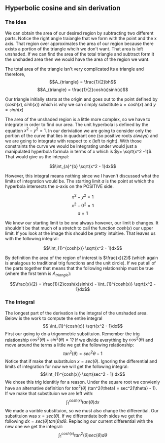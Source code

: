 
## Hyperbolic cosine and sin derivation

### The Idea
We can obtain the area of our desired region by subtracting two different parts. Notice the right angle traiangle that we form with the point and the x axis. That region over approximates the area of our region because there exists a portion of the triangle whcih we don't want. That area is left unshaded. If we can find the area of the total triangle and subtract form it the unshaded area then we would have the area of the region we want.

The total area of the triangle isn't very complicated its a triangle and therefore,
$$A_{triangle} = \frac{1}{2}bh$$
$$A_{triangle} = \frac{1}{2}cosh(x)sinh(x)$$

Our triangle initially starts at the origin and goes out to the point defined by $(cosh(x),sinh(x))$ which is why we can simply substitute $x=cosh(x)$ and $y=sinh(x)$

The area of the unshaded region is a little more complex, so we have to integrate in order to find our area. The unit hyperbola is defined by the equation $x^2 - y^2 = 1$. In our deriviation we are going to consider only the portion of the curve that lies in quadrant one (so positive roots always) and we are going to integrate with respect to x (left to right). With those constraints the curve we would be integrating under would just a manipulated hyperbola formula in terms of $x$ which is $y= \sqrt{x^2 -1}$. That would give us the integral:

$$\int_{a}^{b} \sqrt{x^2 - 1}dx$$

However, this integral means nothing since we I haven't discussed what the limits of integration would be. The starting limit $a$ is the point at which the hyperbola intersects the x-axis on the POSITIVE side.

$$x^2 - y^2 = 1$$
$$x^2 - 0^2 = 1$$
$$a=1$$

We know our starting limit to be one always however, our limit $b$ changes. It shouldn't be that much of a stretch to call the function $cosh(x)$ our upper limit. If you look at the image this should be pretty intuitive. That leaves us with the following integral:

$$\int_{1}^{cosh(x)} \sqrt{x^2 - 1}dx$$

By definition the area of the region of interest is $\frac{x}{2}$ (which again is analagous to traditional trig functions and the unit circle). If we put all of the parts together that means that the following relationship must be true (where the first term is $A_{triangle}$):

$$\frac{x}{2} = \frac{1}{2}cosh(x)sinh(x) - \int_{1}^{cosh(x)} \sqrt{x^2 - 1}dx$$

### The Integral
The longest part of the derivation is the integral of the unshaded area. Below is the work to compute the entire integral
$$ \int_{1}^{cosh(x)} \sqrt{x^2 - 1}dx$$
First our going to do a trigonmetric substituion. Remember the trig relationship $cos^2(\theta) + sin^2(\theta) = 1$? If we divide everything by $cos^2(\theta)$ and move around the terms a little we get the following relationship:
$$tan^2(\theta) = sec^2{\theta} - 1$$
Notice that if make that substituion $x=sec(\theta)$. Ignoring the differential and limits of integration for now we will get the following integral:
$$\int_{1}^{cosh(x)} \sqrt{sec^2 - 1} dx$$
We chose this trig identitiy for a reason. Under the square root we convienly have an alternative definition for $tan^2(\theta)$ (tan^2(\theta) = sec^2{\theta} - 1). If we make that substituion we are left with:
$$\int_{1}^{cosh(x)} tan(\theta) dx$$
We made a varible substituion, so we must also change the differential. Our substituion was $x=sec(\theta)$. If we differentiate both sides we get the following $dx = sec(\theta)tan(\theta) d\theta$. Replacing our current differential with the new one we get the integral:
$$\int_{1}^{cosh(x)} tan^2(\theta)sec(\theta) d\theta $$
